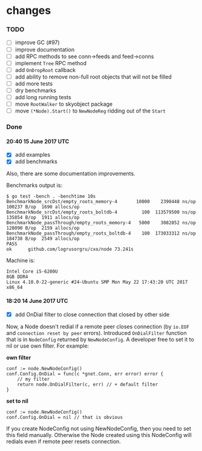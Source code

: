 changes
=======

### TODO

- [ ] improve GC (#97)
- [ ] improve documentation
- [ ] add RPC methods to see conn->feeds and feed->conns
- [ ] implement `Tree` RPC method
- [ ] add `OnDropRoot` callback
- [ ] add ability to remove non-full root objects that will not be filled
- [ ] add more tests
- [ ] dry benchmarks
- [ ] add long running tests
- [ ] move `RootWalker` to skyobject package
- [ ] move `(*Node).Start()` to `NewNodeReg` ridding out of the `Start`

### Done

#### 20:40 15 June 2017 UTC

- [x] add examples
- [x] add benchmarks

Also, there are some documentation improvements.

Benchmarks output is:

```
$ go test -bench . -benchtime 10s
BenchmarkNode_srcDst/empty_roots_memory-4       10000    2390448 ns/op  100237 B/op  1690 allocs/op
BenchmarkNode_srcDst/empty_roots_boltdb-4         100  113579500 ns/op  135854 B/op  1911 allocs/op
BenchmarkNode_passThrough/empty_roots_memory-4   5000    3082852 ns/op  128090 B/op  2159 allocs/op
BenchmarkNode_passThrough/empty_roots_boltdb-4    100  173033312 ns/op  184738 B/op  2549 allocs/op
PASS
ok      github.com/logrusorgru/cxo/node 73.241s
```

Machine is: 

```
Intel Core i5-6200U
8GB DDR4
Linux 4.10.0-22-generic #24-Ubuntu SMP Mon May 22 17:43:20 UTC 2017 x86_64
```


#### 18:20 14 June 2017 UTC

- [x] add OnDial filter to close connection that closed by other side

Now, a Node doesn't redial if a remote peer closes connection (by
`io.EOF` and `connection reset by peer` errors). Introduced `OnDialFilter`
function that is in `NodeConfig` returned by `NewNodeConfig`.
A developer free to set it to nil or use own filter. For example:

**own filter**

```
conf := node.NewNodeConfig()
conf.Config.OnDial = func(c *gnet.Conn, err error) error {
	// my filter
	return node.OnDialFilter(c, err) // + default filter
}
```

**set to nil**

```
conf := node.NewNodeConfig()
conf.Config.OnDial = nil // that is obvious
```

If you create NodeConfig not using NewNodeConfig, then you need to set
this field manually. Otherwise the Node created using this NodeConfig will
redials even if remote peer resets connection.
